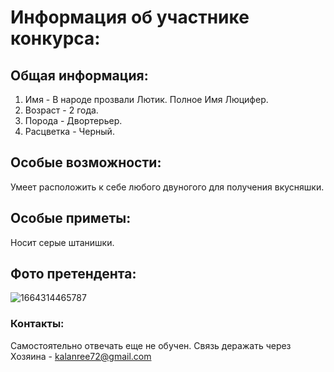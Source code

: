 # Информация об участнике конкурса:
## Общая информация:
1. Имя - В народе прозвали Лютик. Полное Имя Люцифер.
2. Возраст - 2 года.
3. Порода - Двортерьер.
4. Расцветка - Черный.

## Особые возможности:
Умеет расположить к себе любого двуногого для получения вкусняшки.

## Особые приметы:
Носит серые штанишки.

## Фото претендента:

![1664314465787](https://github.com/Kalanree/HomeWorkSite/blob/main/1664314465787.jpg)

### Контакты:
Самостоятельно отвечать еще не обучен. Связь деражать через Хозяина - kalanree72@gmail.com
